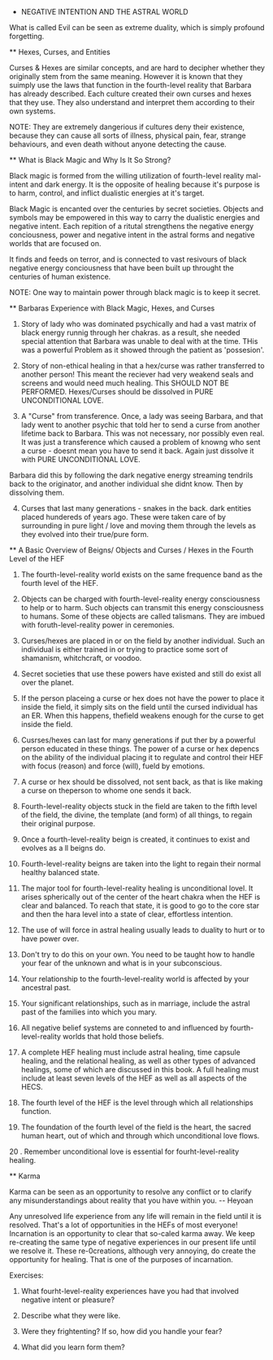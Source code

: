 * NEGATIVE INTENTION AND THE ASTRAL WORLD

What is called Evil can be seen as extreme duality, which is simply profound forgetting.

** Hexes, Curses, and Entities

Curses & Hexes are similar concepts, and are hard to decipher whether they originally stem from the same meaning. However it is known that they suimply use the laws that function in the fourth-level reality that Barbara has already described. Each culture created their own curses and hexes that they use. They also understand and interpret them according to their own systems.

NOTE: They are extremely dangerious  if cultures deny their existence, because they can cause all sorts of illness, physical pain, fear, strange behaviours, and even death without anyone detecting the cause.

** What is Black Magic and Why Is It So Strong?

Black magic is formed from the willing utilization of fourth-level reality mal-intent and dark energy.  It is the opposite of healing because it's purpose is to harm, control, and inflict dualistic energies at it's target.

Black Magic is encanted over the centuries by secret societies. Objects and symbols may be empowered in this way to carry the dualistic energies and negative intent. Each repition of a ritutal strengthens the negative energy conciousness, power and negative intent in the astral forms and negative worlds that are focused on.

It finds and feeds on terror, and is connected to vast resivours of black negative energy conciousness that have been built up throught the centuries of human existence.

NOTE: One way to maintain power through black magic is to keep it secret.

** Barbaras Experience with Black Magic, Hexes, and Curses

1. Story of lady who was dominated psychically and had a vast matrix of black energy runnig through her chakras. as a result, she needed special attention that Barbara was unable to deal with at the time.  THis was a powerful Problem as it showed through the patient as 'possesion'.

2. Story of non-ethical healing in that a hex/curse was rather transferred to another person! This meant the reciever had very weakend seals and screens and would need much healing. This SHOULD NOT BE PERFORMED.  Hexes/Curses should be dissolved in PURE UNCONDITIONAL LOVE.

3. A "Curse" from transference. Once, a lady was seeing Barbara, and that lady went to another psychic that told her to send a curse from another lifetime back to Barbara.  This was not necessary, nor possibly even real. It was just a transference which caused a problem of knowng who sent a curse - doesnt mean you have to send it back.  Again just dissolve it with PURE UNCONDITIONAL LOVE.

Barbara did this by following the dark negative energy streaming tendrils back to the originator, and another individual she didnt know. Then by dissolving them.

4. Curses that last many generations - snakes in the back. dark entities placed hundereds of years ago. These were taken care of by surrounding in pure light / love and moving them through the levels as they evolved into their true/pure form.

** A Basic Overview of Beigns/ Objects and Curses / Hexes in the Fourth Level of the HEF

1. The fourth-level-reality world exists on the same frequence band as the fourth level of the HEF.

2. Objects can be charged with fourth-level-reality energy consciousness to help or to harm. Such objects can transmit this energy consciousness to humans. Some of these objects are called talismans. They are imbued with foruth-level-reality power in ceremonies.

3. Curses/hexes are placed in or on the field by another individual. Such an individual is either trained in or trying to practice some sort of shamanism, whitchcraft, or voodoo.

4. Secret societies that use these powers have existed and still do exist all over the planet.

5. If the person placeing a curse or hex does not have the power to place it inside the field, it simply sits on the field until the cursed individual has an ER. When this happens, thefield weakens enough for the curse to get inside the field.

6. Cusrses/hexes can last for many generations if put ther by a powerful person educated in these things. The power of a curse or hex depencs on the ability of the individual placing it to regulate and control their HEF with focus (reason) and force (will), fueld by emotions.

7. A curse or hex should be dissolved, not sent back, as that is like making a curse on theperson to whome one sends it back.

8. Fourth-level-reality objects stuck in the field are taken to the fifth level of the field, the divine, the template (and form) of all things, to regain their original purpose.

9. Once a fourth-level-reality beign is created, it continues to exist and evolves as a ll beigns do.

10. Fourth-level-reality beigns are taken into the light to regain their normal healthy balanced state.

11. The major tool for fourth-level-reality healing is unconditional lovel. It arises spherically out of the center of the heart chakra when the HEF is clear and balanced. To reach that state, it is good to go to the core star and then the hara level into a state of clear, effortless intention.

12. The use of will force in astral healing usually leads to duality to hurt or to have power over.

13. Don't try to do this on your own. You need to be taught how to handle your fear of the unknown and what is in your subconscious.

14. Your relationship to the fourth-level-reality world is affected by your ancestral past.

15. Your significant relationships, such as in marriage, include the astral past of the families into which you mary.

16. All negative belief systems are conneted to and influenced by fourth-level-reality worlds that hold those beliefs.

17. A complete HEF healing must include astral healing, time capsule healing, and the relational healing, as well as other types of advanced healings, some of which are discussed in this book. A full healing must include at least seven levels of the HEF as well as all aspects of the HECS.

18. The fourth level of the HEF is the level through which all relationships function.

19. The foundation of the fourth level of the field is the heart, the sacred human heart, out of which and through which unconditional love flows.

20 . Remember unconditional love is essential for fourht-level-reality healing.

** Karma

Karma can be seen as an opportunity to resolve any conflict or to clarify
any misunderstandings about reality that you have within you. -- Heyoan

Any unresolved life experience from any life will remain in the field until it is resolved. That's a lot of opportunities in the HEFs of most everyone! Incarnation is an opportunity to clear that so-caled karma away. We keep re-creating the same type of negative experiences in our present life until we resolve it. These re-0creations, although very annoying, do create the opportunity for healing. That is one of the purposes of incarnation.


Exercises:

1. What fourht-level-reality experiences have you had that involved negative intent or pleasure?

2. Describe what they were like.

3. Were they frightenting? If so, how did you handle your fear?

4. What did you learn form them?
